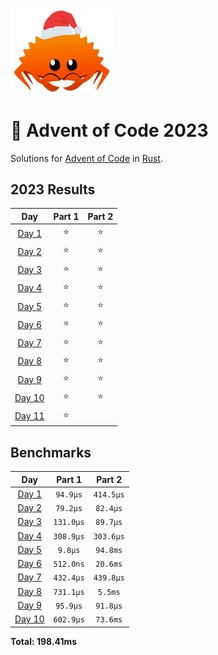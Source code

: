 <img src="./.assets/christmas_ferris.png" width="164">

# 🎄 Advent of Code 2023

Solutions for [Advent of Code](https://adventofcode.com/) in [Rust](https://www.rust-lang.org/).

<!--- advent_readme_stars table --->
## 2023 Results

| Day | Part 1 | Part 2 |
| :---: | :---: | :---: |
| [Day 1](https://adventofcode.com/2023/day/1) | ⭐ | ⭐ |
| [Day 2](https://adventofcode.com/2023/day/2) | ⭐ | ⭐ |
| [Day 3](https://adventofcode.com/2023/day/3) | ⭐ | ⭐ |
| [Day 4](https://adventofcode.com/2023/day/4) | ⭐ | ⭐ |
| [Day 5](https://adventofcode.com/2023/day/5) | ⭐ | ⭐ |
| [Day 6](https://adventofcode.com/2023/day/6) | ⭐ | ⭐ |
| [Day 7](https://adventofcode.com/2023/day/7) | ⭐ | ⭐ |
| [Day 8](https://adventofcode.com/2023/day/8) | ⭐ | ⭐ |
| [Day 9](https://adventofcode.com/2023/day/9) | ⭐ | ⭐ |
| [Day 10](https://adventofcode.com/2023/day/10) | ⭐ | ⭐ |
| [Day 11](https://adventofcode.com/2023/day/11) | ⭐ |   |
<!--- advent_readme_stars table --->

<!--- benchmarking table --->
## Benchmarks

| Day | Part 1 | Part 2 |
| :---: | :---: | :---:  |
| [Day 1](./src/bin/01.rs) | `94.9µs` | `414.5µs` |
| [Day 2](./src/bin/02.rs) | `79.2µs` | `82.4µs` |
| [Day 3](./src/bin/03.rs) | `131.0µs` | `89.7µs` |
| [Day 4](./src/bin/04.rs) | `308.9µs` | `303.6µs` |
| [Day 5](./src/bin/05.rs) | `9.8µs` | `94.8ms` |
| [Day 6](./src/bin/06.rs) | `512.0ns` | `20.6ms` |
| [Day 7](./src/bin/07.rs) | `432.4µs` | `439.8µs` |
| [Day 8](./src/bin/08.rs) | `731.1µs` | `5.5ms` |
| [Day 9](./src/bin/09.rs) | `95.9µs` | `91.8µs` |
| [Day 10](./src/bin/10.rs) | `602.9µs` | `73.6ms` |

**Total: 198.41ms**
<!--- benchmarking table --->
